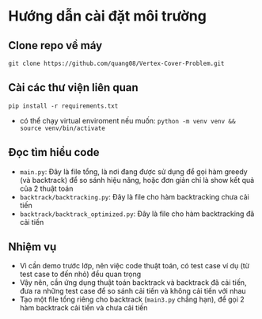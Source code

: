 # Hướng dẫn cài đặt môi trường

## Clone repo về máy
`git clone https://github.com/quang08/Vertex-Cover-Problem.git`

## Cài các thư viện liên quan
`pip install -r requirements.txt`

- có thể chạy virtual enviroment nếu muốn: `python -m venv venv && source venv/bin/activate`

## Đọc tìm hiểu code

- `main.py`: Đây là file tổng, là nơi đang được sử dụng để gọi hàm greedy (và backtrack) để so sánh hiệu năng, hoặc đơn giản chỉ là show kết quả của 2 thuật toán
- `backtrack/backtracking.py`: Đây là file cho hàm backtracking chưa cải tiến
- `backtrack/backtrack_optimized.py`: Đây là file cho hàm backtracking đã cải tiến

## Nhiệm vụ
- Vì cần demo trước lớp, nên việc code thuật toán, có test case ví dụ (từ test case to đến nhỏ) đều quan trọng
- Vậy nên, cần ứng dụng thuật toán backtrack và backtrack đã cải tiến, đưa ra những test case để so sánh cải tiến và không cải tiến với nhau
- Tạo một file tổng riêng cho backtrack (`main3.py` chẳng hạn), để gọi 2 hàm backtrack cải tiến và chưa cải tiến